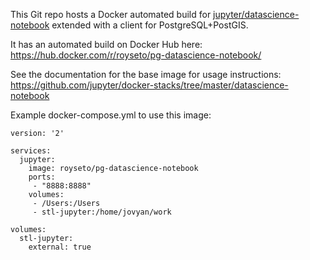 This Git repo hosts a Docker automated build for 
[jupyter/datascience-notebook](https://github.com/jupyter/docker-stacks/tree/master/datascience-notebook)
extended with a client for PostgreSQL+PostGIS.

It has an automated build on Docker Hub here:
https://hub.docker.com/r/royseto/pg-datascience-notebook/

See the documentation for the base image for usage instructions: https://github.com/jupyter/docker-stacks/tree/master/datascience-notebook

Example docker-compose.yml to use this image:

```
version: '2'

services:
  jupyter:
    image: royseto/pg-datascience-notebook
    ports:
     - "8888:8888"
    volumes:
     - /Users:/Users
     - stl-jupyter:/home/jovyan/work

volumes:
  stl-jupyter:
    external: true
```
